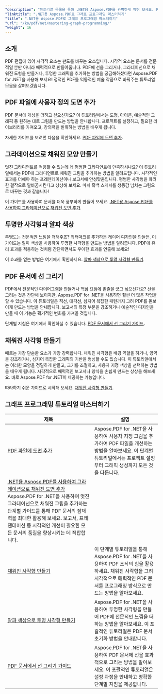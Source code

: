 ```yaml
---
"description": "튜토리얼 목록을 통해 .NET용 Aspose.PDF를 완벽하게 익혀 보세요. PDF에서 그라데이션, 채워진 사각형, 선 등 그리기 기능을 향상시키는 방법을 알아보세요. 단계별 가이드가 제공됩니다."
"linktitle": ".NET용 Aspose.PDF로 그래프 프로그래밍 마스터하기"
"title": ".NET용 Aspose.PDF로 그래프 프로그래밍 마스터하기"
"url": "/ko/pdf/net/mastering-graph-programming/"
"weight": 16
---
```


## 소개

PDF 편집에 있어 시각적 요소는 판도를 바꾸는 요소입니다. 시각적 요소는 문서를 전문적일 뿐만 아니라 매력적으로 만들어줍니다. PDF에 선을 그리거나, 그라데이션으로 채워진 도형을 만들거나, 투명한 그래픽을 추가하는 방법을 궁금해하셨다면 Aspose.PDF for .NET을 사용해 보세요! 정적인 PDF를 역동적인 예술 작품으로 바꿔주는 튜토리얼 모음을 살펴보겠습니다.

## PDF 파일에 사용자 정의 도면 추가  

PDF 문서에 개성을 더하고 싶으신가요? 이 튜토리얼에서는 도형, 아이콘, 예술적인 그래픽 등 원하는 대로 그림을 만드는 방법을 안내합니다. 프로젝트를 설정하고, 필요한 라이브러리를 가져오고, 창의력을 발휘하는 방법을 배우게 됩니다.  

자세한 가이드를 보려면 다음을 확인하세요. [PDF 파일에 도면 추가](./adding-drawing/).

## 그라데이션으로 채워진 모양 만들기  

멋진 그라디언트를 적용할 수 있는데 왜 평범한 그라디언트에 만족하시나요? 이 튜토리얼에서는 PDF에 그라디언트로 채워진 그림을 추가하는 방법을 알려드립니다. 시각적인 효과를 더해야 하는 프레젠테이션이나 보고서에 안성맞춤입니다. 평범한 사각형을 화려한 걸작으로 탈바꿈시킨다고 상상해 보세요. 마치 흑백 스케치를 생동감 넘치는 그림으로 바꾸는 것과 같습니다!  

이 가이드를 사용하여 문서를 더욱 풍부하게 만들어 보세요. [.NET용 Aspose.PDF를 사용하여 그라데이션으로 채워진 도면 추가](./add-gradient-filled-drawings/).


## 투명한 사각형과 알파 색상  

투명도는 전문적인 느낌을 더해주죠? 워터마크를 추가하든 레이어 디자인을 만들든, 이 가이드는 알파 색상을 사용하여 투명한 사각형을 만드는 방법을 알려줍니다. PDF에 유리 효과를 적용하는 것처럼 간단하면서도 우아한 효과를 연출해 보세요!  

이 효과를 얻는 방법은 여기에서 확인하세요. [알파 색상으로 투명 사각형 만들기](./create-transparent-rectangle-with-alpha-color/).

## PDF 문서에 선 그리기  

PDF에서 전문적인 다이어그램을 만들거나 핵심 요점에 밑줄을 긋고 싶으신가요? 선을 그리는 것은 간단해 보이지만, Aspose.PDF for .NET을 사용하면 훨씬 더 많은 작업을 할 수 있습니다. 이 튜토리얼은 직선, 대각선, 심지어 복잡한 패턴까지 그려 PDF를 돋보이게 만드는 방법을 안내합니다. 보고서의 특정 부분을 강조하거나 예술적인 디자인을 만들 때 이 기능은 획기적인 변화를 가져올 것입니다.  

단계별 지침은 여기에서 확인하실 수 있습니다. [PDF 문서에서 선 그리기 가이드](./guide-to-drawing-lines/).

## 채워진 사각형 만들기  

때로는 가장 단순한 요소가 가장 강력합니다. 채워진 사각형은 배경 역할을 하거나, 영역을 강조하거나, 심지어 복잡한 그래픽의 기반을 형성할 수도 있습니다. 이 튜토리얼에서는 이러한 모양을 정밀하게 만들고, 크기를 조절하고, 사용자 지정 색상을 선택하는 방법을 배우게 됩니다. 시각적으로 매력적인 보고서나 양식을 손쉽게 만드는 상상을 해보세요. 바로 Aspose.PDF for .NET이 제공하는 기능입니다.  

따라하기 쉬운 가이드로 시작해 보세요. [채워진 사각형 만들기](./creating-filled-rectangle/).


## 그래프 프로그래밍 튜토리얼 마스터하기
| 제목 | 설명 |
| --- | --- | 
| [PDF 파일에 도면 추가](./adding-drawing/) | Aspose.PDF for .NET을 사용하여 사용자 지정 그림을 추가하여 PDF 파일을 개선하는 방법을 알아보세요. 이 단계별 튜토리얼에서는 프로젝트 설정부터 그래픽 생성까지 모든 것을 다룹니다. |  
| [.NET용 Aspose.PDF를 사용하여 그라데이션으로 채워진 도면 추가](./add-gradient-filled-drawings/) Aspose.PDF for .NET을 사용하여 멋진 그라데이션으로 채워진 그림을 추가하는 단계별 가이드를 통해 PDF 문서의 잠재력을 최대한 활용해 보세요. 보고서, 프레젠테이션 등 시각적인 개선이 필요한 모든 문서의 품질을 향상시키는 데 적합합니다. |  
| [채워진 사각형 만들기](./creating-filled-rectangle/) | 이 단계별 튜토리얼을 통해 Aspose.PDF for .NET을 사용하여 PDF 조작의 힘을 활용하세요. 채워진 사각형을 그려 시각적으로 매력적인 PDF 문서를 프로그래밍 방식으로 만드는 방법을 알아보세요. |  
| [알파 색상으로 투명 사각형 만들기](./create-transparent-rectangle-with-alpha-color/) | Aspose.PDF for .NET을 사용하여 투명한 사각형을 만들어 PDF에 전문적인 느낌을 더하는 방법을 알아보세요. 이 포괄적인 튜토리얼은 PDF 문서 초기화 방법을 안내합니다. |   
| [PDF 문서에서 선 그리기 가이드](./guide-to-drawing-lines/) | Aspose.PDF for .NET을 사용하여 PDF 문서에 선을 효과적으로 그리는 방법을 알아보세요. 이 포괄적인 튜토리얼은 설정 과정을 안내하고 명확한 단계별 지침을 제공합니다. |